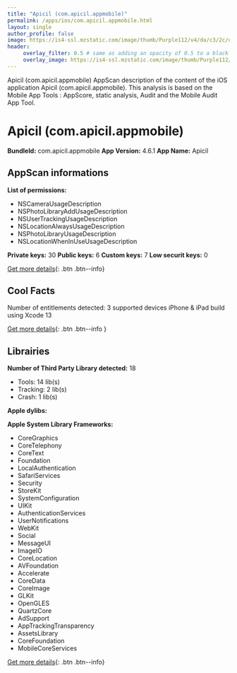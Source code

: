 ```yaml
---
title: "Apicil (com.apicil.appmobile)"
permalink: /apps/ios/com.apicil.appmobile.html
layout: single
author_profile: false
image: https://is4-ssl.mzstatic.com/image/thumb/Purple112/v4/da/c3/2c/dac32cc9-936d-2b48-62f3-1aafbaf00ffe/AppIcon-0-0-1x_U007emarketing-0-0-0-10-0-0-sRGB-0-0-0-GLES2_U002c0-512MB-85-220-0-0.png/512x512bb.jpg
header: 
     overlay_filter: 0.5 # same as adding an opacity of 0.5 to a black background
     overlay_image: https://is4-ssl.mzstatic.com/image/thumb/Purple112/v4/da/c3/2c/dac32cc9-936d-2b48-62f3-1aafbaf00ffe/AppIcon-0-0-1x_U007emarketing-0-0-0-10-0-0-sRGB-0-0-0-GLES2_U002c0-512MB-85-220-0-0.png/512x512bb.jpg
---
```

Apicil (com.apicil.appmobile) AppScan description of the content of the iOS application Apicil (com.apicil.appmobile). This analysis is based on the Mobile App Tools : AppScore, static analysis, Audit and the Mobile Audit App Tool.

# Apicil (com.apicil.appmobile)

**BundleId:** com.apicil.appmobile
**App Version:** 4.6.1
**App Name:** Apicil


## AppScan informations 

**List of permissions:** 
- NSCameraUsageDescription
- NSPhotoLibraryAddUsageDescription
- NSUserTrackingUsageDescription
- NSLocationAlwaysUsageDescription
- NSPhotoLibraryUsageDescription
- NSLocationWhenInUseUsageDescription
  
  
**Private keys:** 30
**Public keys:** 6
**Custom keys:** 7
**Low securit keys:** 0
  
[Get more details](/pricing.html){: .btn .btn--info}

## Cool Facts

Number of entitlements detected: 3
supported devices iPhone & iPad
build using Xcode 13
  
[Get more details](/pricing.html){: .btn .btn--info }

## Librairies 
**Number of Third Party Library detected:** 18
- Tools: 14 lib(s)
- Tracking: 2 lib(s)
- Crash: 1 lib(s)


**Apple dylibs:**


**Apple System Library Frameworks:**
- CoreGraphics
- CoreTelephony
- CoreText
- Foundation
- LocalAuthentication
- SafariServices
- Security
- StoreKit
- SystemConfiguration
- UIKit
- AuthenticationServices
- UserNotifications
- WebKit
- Social
- MessageUI
- ImageIO
- CoreLocation
- AVFoundation
- Accelerate
- CoreData
- CoreImage
- GLKit
- OpenGLES
- QuartzCore
- AdSupport
- AppTrackingTransparency
- AssetsLibrary
- CoreFoundation
- MobileCoreServices


  
[Get more details](/pricing.html){: .btn .btn--info}

